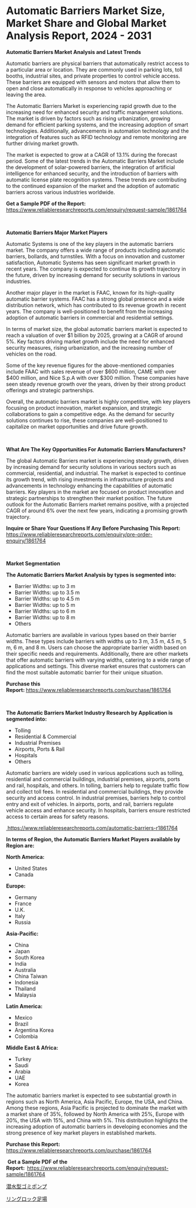 <p><h1>Automatic Barriers Market Size, Market Share and Global Market Analysis Report, 2024 - 2031</h1></p><p><strong>Automatic Barriers Market Analysis and Latest Trends</strong></p>
<p><p>Automatic barriers are physical barriers that automatically restrict access to a particular area or location. They are commonly used in parking lots, toll booths, industrial sites, and private properties to control vehicle access. These barriers are equipped with sensors and motors that allow them to open and close automatically in response to vehicles approaching or leaving the area.</p><p>The Automatic Barriers Market is experiencing rapid growth due to the increasing need for enhanced security and traffic management solutions. The market is driven by factors such as rising urbanization, growing demand for efficient parking systems, and the increasing adoption of smart technologies. Additionally, advancements in automation technology and the integration of features such as RFID technology and remote monitoring are further driving market growth.</p><p>The market is expected to grow at a CAGR of 13.1% during the forecast period. Some of the latest trends in the Automatic Barriers Market include the development of solar-powered barriers, the integration of artificial intelligence for enhanced security, and the introduction of barriers with automatic license plate recognition systems. These trends are contributing to the continued expansion of the market and the adoption of automatic barriers across various industries worldwide.</p></p>
<p><strong>Get a Sample PDF of the Report:&nbsp;</strong> <a href="https://www.reliableresearchreports.com/enquiry/request-sample/1861764">https://www.reliableresearchreports.com/enquiry/request-sample/1861764</a></p>
<p>&nbsp;</p>
<p><strong>Automatic Barriers Major Market Players</strong></p>
<p><p>Automatic Systems is one of the key players in the automatic barriers market. The company offers a wide range of products including automatic barriers, bollards, and turnstiles. With a focus on innovation and customer satisfaction, Automatic Systems has seen significant market growth in recent years. The company is expected to continue its growth trajectory in the future, driven by increasing demand for security solutions in various industries.</p><p>Another major player in the market is FAAC, known for its high-quality automatic barrier systems. FAAC has a strong global presence and a wide distribution network, which has contributed to its revenue growth in recent years. The company is well-positioned to benefit from the increasing adoption of automatic barriers in commercial and residential settings.</p><p>In terms of market size, the global automatic barriers market is expected to reach a valuation of over $1 billion by 2025, growing at a CAGR of around 5%. Key factors driving market growth include the need for enhanced security measures, rising urbanization, and the increasing number of vehicles on the road.</p><p>Some of the key revenue figures for the above-mentioned companies include FAAC with sales revenue of over $600 million, CAME with over $400 million, and Nice S.p.A with over $300 million. These companies have seen steady revenue growth over the years, driven by their strong product offerings and strategic partnerships.</p><p>Overall, the automatic barriers market is highly competitive, with key players focusing on product innovation, market expansion, and strategic collaborations to gain a competitive edge. As the demand for security solutions continues to rise, these companies are well-positioned to capitalize on market opportunities and drive future growth.</p></p>
<p>&nbsp;</p>
<p><strong>What Are The Key Opportunities For Automatic Barriers Manufacturers?</strong></p>
<p><p>The global Automatic Barriers market is experiencing steady growth, driven by increasing demand for security solutions in various sectors such as commercial, residential, and industrial. The market is expected to continue its growth trend, with rising investments in infrastructure projects and advancements in technology enhancing the capabilities of automatic barriers. Key players in the market are focused on product innovation and strategic partnerships to strengthen their market position. The future outlook for the Automatic Barriers market remains positive, with a projected CAGR of around 6% over the next few years, indicating a promising growth trajectory.</p></p>
<p><strong>Inquire or Share Your Questions If Any Before Purchasing This Report:</strong> <a href="https://www.reliableresearchreports.com/enquiry/pre-order-enquiry/1861764">https://www.reliableresearchreports.com/enquiry/pre-order-enquiry/1861764</a></p>
<p>&nbsp;</p>
<p><strong>Market Segmentation</strong></p>
<p><strong>The Automatic Barriers Market Analysis by types is segmented into:</strong></p>
<p><ul><li>Barrier Widths: up to 3 m</li><li>Barrier Widths: up to 3.5 m</li><li>Barrier Widths: up to 4.5 m</li><li>Barrier Widths: up to 5 m</li><li>Barrier Widths: up to 6 m</li><li>Barrier Widths: up to 8 m</li><li>Others</li></ul></p>
<p><p>Automatic barriers are available in various types based on their barrier widths. These types include barriers with widths up to 3 m, 3.5 m, 4.5 m, 5 m, 6 m, and 8 m. Users can choose the appropriate barrier width based on their specific needs and requirements. Additionally, there are other markets that offer automatic barriers with varying widths, catering to a wide range of applications and settings. This diverse market ensures that customers can find the most suitable automatic barrier for their unique situation.</p></p>
<p><strong>Purchase this Report:&nbsp;</strong><a href="https://www.reliableresearchreports.com/purchase/1861764">https://www.reliableresearchreports.com/purchase/1861764</a></p>
<p>&nbsp;</p>
<p><strong>The Automatic Barriers Market Industry Research by Application is segmented into:</strong></p>
<p><ul><li>Tolling</li><li>Residential & Commercial</li><li>Industrial Premises</li><li>Airports, Ports & Rail</li><li>Hospitals</li><li>Others</li></ul></p>
<p><p>Automatic barriers are widely used in various applications such as tolling, residential and commercial buildings, industrial premises, airports, ports and rail, hospitals, and others. In tolling, barriers help to regulate traffic flow and collect toll fees. In residential and commercial buildings, they provide security and access control. In industrial premises, barriers help to control entry and exit of vehicles. In airports, ports, and rail, barriers regulate vehicle access and enhance security. In hospitals, barriers ensure restricted access to certain areas for safety reasons.</p></p>
<p><a href="https://www.reliableresearchreports.com/automatic-barriers-r1861764">&nbsp;https://www.reliableresearchreports.com/automatic-barriers-r1861764</a></p>
<p><strong>In terms of Region, the Automatic Barriers Market Players available by Region are:</strong></p>
<p>
    <p> <strong> North America: </strong>
        <ul>
            <li>United States</li>
            <li>Canada</li>
        </ul>
        </p> 
    <p> <strong> Europe: </strong>
        <ul>
            <li>Germany</li>
            <li>France</li>
            <li>U.K.</li>
            <li>Italy</li>
            <li>Russia</li>
        </ul>
        </p> 
    <p> <strong> Asia-Pacific: </strong>
        <ul>
            <li>China</li>
            <li>Japan</li>
            <li>South Korea</li>
            <li>India</li>
            <li>Australia</li>
            <li>China Taiwan</li>
            <li>Indonesia</li>
            <li>Thailand</li>
            <li>Malaysia</li>
        </ul>
        </p> 
    <p> <strong> Latin America: </strong>
        <ul>
            <li>Mexico</li>
            <li>Brazil</li>
            <li>Argentina Korea</li>
            <li>Colombia</li>
        </ul>
        </p> 
    <p> <strong> Middle East & Africa: </strong>
        <ul>
            <li>Turkey</li>
            <li>Saudi</li>
            <li>Arabia</li>
            <li>UAE</li>
            <li>Korea</li>
        </ul>
    </p>
    </p>
<p><p>The automatic barriers market is expected to see substantial growth in regions such as North America, Asia Pacific, Europe, the USA, and China. Among these regions, Asia Pacific is projected to dominate the market with a market share of 35%, followed by North America with 25%, Europe with 20%, the USA with 15%, and China with 5%. This distribution highlights the increasing adoption of automatic barriers in developing economies and the strong presence of key market players in established markets.</p></p>
<p><strong>Purchase this Report: </strong><a href="https://www.reliableresearchreports.com/purchase/1861764">https://www.reliableresearchreports.com/purchase/1861764</a></p>
<p>&nbsp;<strong>Get a Sample PDF of the Report:&nbsp;&nbsp;</strong><a href="https://www.reliableresearchreports.com/enquiry/request-sample/1861764">https://www.reliableresearchreports.com/enquiry/request-sample/1861764</a></p>
<p><strong></strong></p>
<p><p><a href="https://github.com/marbadji/Market-Research-Report-List-1/blob/main/450770821572.md">潜水型ゴミポンプ</a></p><p><a href="https://github.com/KaydenJohns1964/Market-Research-Report-List-1/blob/main/327474821573.md">リングロック足場</a></p></p>
